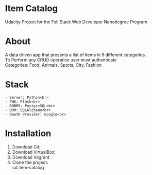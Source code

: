 # Item Catalog
Udacity Project for the Full Stack Web Developer Nanodegree Program

# About
A data driven app that presents a list of items in 5 different categories.<br>
To Perform any CRUD operation user must authenticate<br>
Categories: Food, Animals, Sports, City, Fashion
# Stack
	- Server: Python<br>
	- FWK: Flask<br>
	- RDBMS: PostgreSQL<br>
	- ORM: SQLAlchemy<br>
	- Oauth Provider: Google<br>
# Installation
1. Download Git:
2. Download VirtualBox:
3. Download Vagrant:
4. Clone the project:<br>
cd item-catalog 

